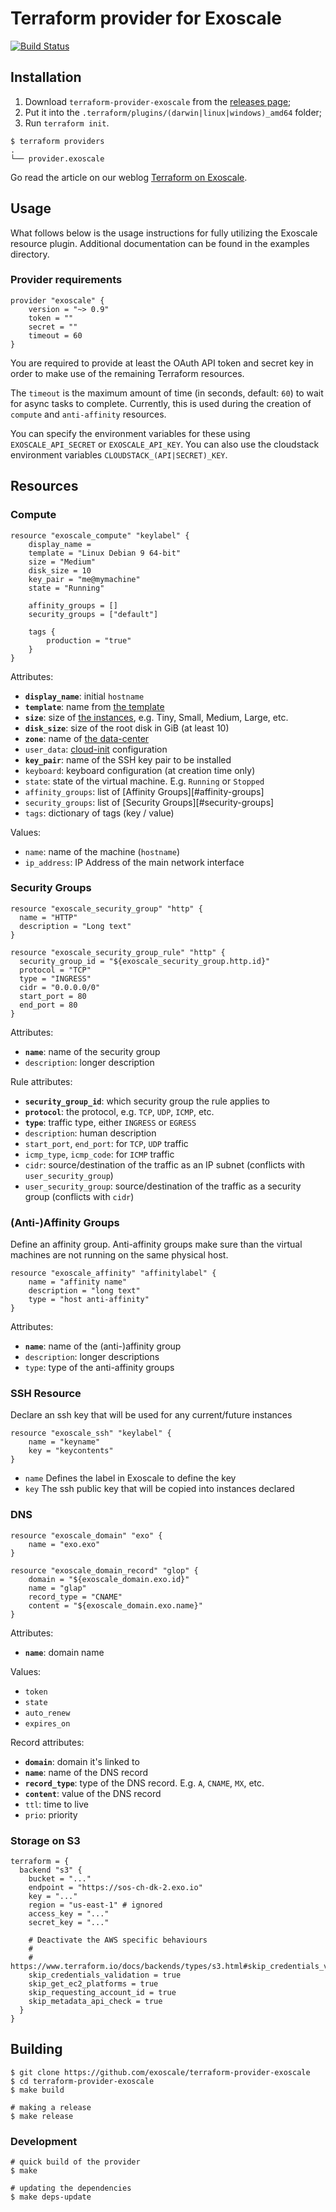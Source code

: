# Terraform provider for Exoscale

[![Build Status](https://travis-ci.org/exoscale/terraform-provider-exoscale.svg?branch=master)](https://travis-ci.org/exoscale/terraform-provider-exoscale)

## Installation

1. Download `terraform-provider-exoscale` from the [releases page](https://github.com/exoscale/terraform-provider-exoscale/releases);
2. Put it into the `.terraform/plugins/(darwin|linux|windows)_amd64` folder;
3. Run `terraform init`.

```
$ terraform providers
.
└── provider.exoscale
```

Go read the article on our weblog [Terraform on Exoscale](https://www.exoscale.ch/syslog/2016/09/14/terraform-with-exoscale/).

## Usage

What follows below is the usage instructions for fully utilizing the Exoscale
resource plugin.  Additional documentation can be found in the examples directory.

### Provider requirements

```hcl
provider "exoscale" {
    version = "~> 0.9"
    token = ""
    secret = ""
    timeout = 60
}

```

You are required to provide at least the OAuth API token and secret key in order
to make use of the remaining Terraform resources.

The `timeout` is the maximum amount of time (in seconds, default: `60`) to wait for async tasks to complete. Currently, this is used
during the creation of `compute` and `anti-affinity` resources.

You can specify the environment variables for these using ```EXOSCALE_API_SECRET```
or ```EXOSCALE_API_KEY```.  You can also use the cloudstack environment variables
`CLOUDSTACK_(API|SECRET)_KEY`.

## Resources

### Compute

```hcl
resource "exoscale_compute" "keylabel" {
    display_name = 
    template = "Linux Debian 9 64-bit" 
    size = "Medium"
    disk_size = 10
    key_pair = "me@mymachine"
    state = "Running"

    affinity_groups = []
    security_groups = ["default"]

    tags {
        production = "true"
    }
}
```

Attributes:

- **`display_name`**: initial `hostname`
- **`template`**: name from [the template](https://www.exoscale.ch/templates/) 
- **`size`**: size of [the instances](https://www.exoscale.ch/pricing/#/compute/), e.g. Tiny, Small, Medium, Large, etc.
- **`disk_size`**: size of the root disk in GiB (at least 10)
- **`zone`**: name of [the data-center](https://www.exoscale.ch/infrastructure/datacenters/)
- `user_data`: [cloud-init](http://cloudinit.readthedocs.io/en/latest/) configuration
- **`key_pair`**: name of the SSH key pair to be installed
- `keyboard`: keyboard configuration (at creation time only)
- `state`: state of the virtual machine. E.g. `Running` or `Stopped`
- `affinity_groups`: list of [Affinity Groups][#affinity-groups]
- `security_groups`: list of [Security Groups][#security-groups]
- `tags`: dictionary of tags (key / value)

Values:

- `name`: name of the machine (`hostname`)
- `ip_address`: IP Address of the main network interface

### Security Groups

```hcl
resource "exoscale_security_group" "http" {
  name = "HTTP"
  description = "Long text"
}

resource "exoscale_security_group_rule" "http" {
  security_group_id = "${exoscale_security_group.http.id}"
  protocol = "TCP"
  type = "INGRESS"
  cidr = "0.0.0.0/0"
  start_port = 80
  end_port = 80
}
```

Attributes:

- **`name`**: name of the security group 
- `description`: longer description

Rule attributes:

- **`security_group_id`**: which security group the rule applies to
- **`protocol`**: the protocol, e.g. `TCP`, `UDP`, `ICMP`, etc.
- **`type`**: traffic type, either `INGRESS` or `EGRESS`
- `description`: human description
- `start_port`, `end_port`: for `TCP`, `UDP` traffic
- `icmp_type`, `icmp_code`: for `ICMP` traffic
- `cidr`: source/destination of the traffic as an IP subnet (conflicts with `user_security_group`)
- `user_security_group`: source/destination of the traffic as a security group (conflicts with `cidr`)

### (Anti-)Affinity Groups

Define an affinity group. Anti-affinity groups make sure than the virtual machines are not running on the same physical host.

```hcl
resource "exoscale_affinity" "affinitylabel" {
    name = "affinity name"
    description = "long text"
    type = "host anti-affinity"
}
```

Attributes:

- **`name`**: name of the (anti-)affinity group 
- `description`: longer descriptions
- `type`: type of the anti-affinity groups

### SSH Resource

Declare an ssh key that will be used for any current/future instances

```hcl
resource "exoscale_ssh" "keylabel" {
    name = "keyname"
    key = "keycontents"
}
```

* ```name``` Defines the label in Exoscale to define the key
* ```key``` The ssh public key that will be copied into instances declared


### DNS

```hcl
resource "exoscale_domain" "exo" {
    name = "exo.exo"
}

resource "exoscale_domain_record" "glop" {
    domain = "${exoscale_domain.exo.id}"
    name = "glap"
    record_type = "CNAME"
    content = "${exoscale_domain.exo.name}"
}
```

Attributes:

- **`name`**: domain name

Values:

- `token`
- `state`
- `auto_renew`
- `expires_on`

Record attributes:

- **`domain`**: domain it's linked to
- **`name`**: name of the DNS record
- **`record_type`**: type of the DNS record. E.g. `A`, `CNAME`, `MX`, etc.
- **`content`**: value of the DNS record
- `ttl`: time to live
- `prio`: priority

### Storage on S3

```hcl
terraform = {
  backend "s3" {
    bucket = "..."
    endpoint = "https://sos-ch-dk-2.exo.io"
    key = "..."
    region = "us-east-1" # ignored
    access_key = "..."
    secret_key = "..."

    # Deactivate the AWS specific behaviours
    #
    # https://www.terraform.io/docs/backends/types/s3.html#skip_credentials_validation
    skip_credentials_validation = true
    skip_get_ec2_platforms = true
    skip_requesting_account_id = true
    skip_metadata_api_check = true
  }
}
```

## Building

```
$ git clone https://github.com/exoscale/terraform-provider-exoscale
$ cd terraform-provider-exoscale
$ make build

# making a release
$ make release
```

### Development
```
# quick build of the provider
$ make

# updating the dependencies
$ make deps-update
```
